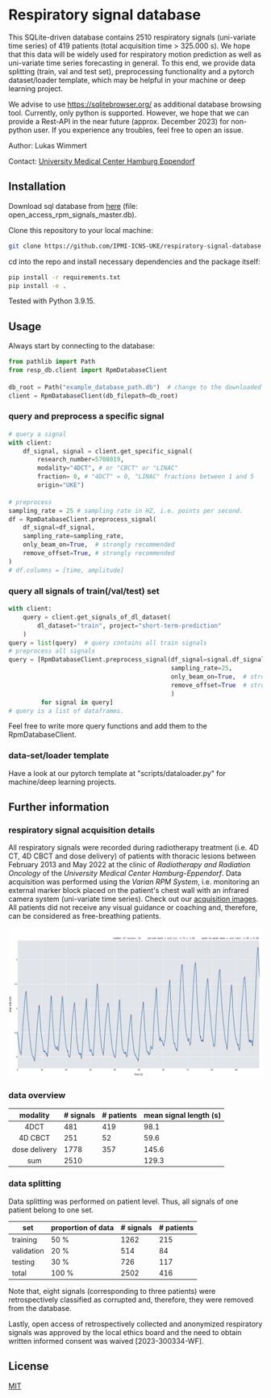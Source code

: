 # Respiratory signal database
This SQLite-driven database contains  2510 respiratory signals (uni-variate time series)  of 419 patients  (total acquisition time > 325.000 s).
We hope that this data will be widely used for respiratory motion prediction as well as uni-variate time series forecasting in general. 
To this end, we provide data splitting (train, val and test set), preprocessing functionality and a pytorch dataset/loader template, which may be helpful in your machine or deep learning project.

We advise to use https://sqlitebrowser.org/ as additional database browsing tool.
Currently, only python is supported. However, we hope that we can provide a Rest-API in the near future (approx. December 2023) for non-python user.
If you experience any troubles, feel free to open an issue.


Author: Lukas Wimmert 

Contact: [University Medical Center Hamburg Eppendorf](https://www.uke.de/english/departments-institutes/institutes/applied-medical-informatics/team/index.html)



## Installation
Download sql database from [here](https://www.fdr.uni-hamburg.de/record/17691) (file: open_access_rpm_signals_master.db).



Clone this repository to your local machine:
```bash
git clone https://github.com/IPMI-ICNS-UKE/respiratory-signal-database.git
```

cd into the repo and install necessary dependencies and the package itself:
```bash
pip install -r requirements.txt
pip install -e .
```
Tested with Python 3.9.15.

## Usage
Always start by connecting to the database:

```python
from pathlib import Path
from resp_db.client import RpmDatabaseClient

db_root = Path("example_database_path.db")  # change to the downloaded db-file
client = RpmDatabaseClient(db_filepath=db_root)
```

### query and preprocess a specific signal
```python
# query a signal
with client:
    df_signal, signal = client.get_specific_signal(
        research_number=5708019,
        modality="4DCT", # or "CBCT" or "LINAC"
        fraction= 0, # "4DCT" = 0, "LINAC" fractions between 1 and 5
        origin="UKE")

# preprocess 
sampling_rate = 25 # sampling rate in HZ, i.e. points per second.
df = RpmDatabaseClient.preprocess_signal(  
    df_signal=df_signal,
    sampling_rate=sampling_rate,
    only_beam_on=True,  # strongly recommended
    remove_offset=True, # strongly recommended
)
# df.columns = [time, amplitude]
```

### query all signals of train(/val/test) set
```python
with client:
    query = client.get_signals_of_dl_dataset(
        dl_dataset="train", project="short-term-prediction"
    )
query = list(query)  # query contains all train signals
# preprocess all signals 
query = [RpmDatabaseClient.preprocess_signal(df_signal=signal.df_signal,
                                             sampling_rate=25,
                                             only_beam_on=True,  # strongly recommended
                                             remove_offset=True  # strongly recommended
                                             )
         for signal in query]
# query is a list of dataframes. 

```
Feel free to write more query functions and add them to the RpmDatabaseClient. 
###  data-set/loader template
Have a look at our pytorch template at "scripts/dataloader.py" for machine/deep learning projects.

## Further information
### respiratory signal acquisition details
All respiratory signals were recorded during radiotherapy treatment (i.e. 4D CT, 4D CBCT and dose delivery) of patients with thoracic lesions between February 2013 and May 2022 at the clinic of _Radiotherapy and Radiation Oncology_ of the _University Medical Center Hamburg-Eppendorf_.
Data acquisition was performed using the _Varian RPM System_, i.e. monitoring an external marker block placed on the patient's chest wall with an infrared camera system (uni-variate time series). Check out our [acquisition images](acquisition_setup_images).
All patients did not receive any visual guidance or coaching and, therefore, can be considered as free-breathing patients.


<img src="acquisition_setup_images/example_signal.png" alt="drawing" style="width:600px;"/>  



### data overview

|     modality  | # signals | # patients | mean signal length (s) | 
|:-------------:|-----------|------------|------------------------|
|     4DCT      | 481       | 419        | 98.1                   |              
|    4D CBCT    | 251       | 52         | 59.6                   |              
| dose delivery | 1778      | 357        | 145.6                  |             
|      sum      | 2510      |            | 129.3                  |   


### data splitting
Data splitting was performed on patient level. Thus, all signals of one patient belong to one set.


| set        | proportion of data    | # signals | # patients |
|------------|-----------------------|-----------|------------|
| training   | 50 %                  | 1262      | 215        |
| validation | 20 %                  | 514       | 84         |
| testing    | 30 %                  | 726       | 117        |
| total      | 100 %                 | 2502      | 416        |

Note that, eight signals (corresponding to three patients) were retrospectively classified as corrupted and, therefore, they were removed from the database. 

Lastly, open access of retrospectively collected and anonymized respiratory signals was approved by the local ethics board and the need to obtain written informed consent was waived [2023-300334-WF].

###

## License
[MIT](https://choosealicense.com/licenses/mit/)
